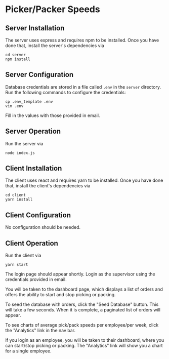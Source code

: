 # Picker/Packer Speeds

## Server Installation

The server uses express and requires npm to be installed. Once you have done that, install the server's dependencies via
```
cd server
npm install
```

## Server Configuration

Database credentials are stored in a file called `.env` in the `server` directory. Run the following commands to configure the credentials:

```
cp .env_template .env
vim .env
```

Fill in the values with those provided in email.

## Server Operation

Run the server via
```
node index.js
```


## Client Installation

The client uses react and requires yarn to be installed. Once you have done that, install the client's dependencies via
```
cd client
yarn install
```

## Client Configuration

No configuration should be needed.

## Client Operation

Run the client via
```
yarn start
```

The login page should appear shortly. Login as the supervisor using the credentials provided in email.

You will be taken to the dashboard page, which displays a list of orders and offers the ability to start and stop picking or packing.

To seed the database with orders, click the "Seed Database" button. This will take a few seconds. When it is complete, a paginated list of orders will appear.

To see charts of average pick/pack speeds per employee/per week, click the "Analytics" link in the nav bar.

If you login as an employee, you will be taken to their dashboard, where you can start/stop picking or packing. The "Analytics" link will show you a chart for a single employee.
